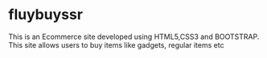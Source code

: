 # fluybuyssr
This is an Ecommerce site developed using HTML5,CSS3 and  BOOTSTRAP. This site allows users to buy items like gadgets, regular items etc
